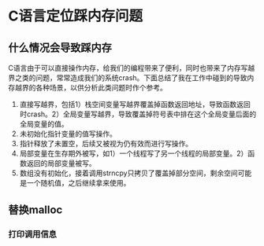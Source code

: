 # C语言定位踩内存问题

## 什么情况会导致踩内存

C语言由于可以直接操作内存，给我们的编程带来了便利，同时也带来了内存写越界之类的问题，常常造成我们的系统crash。下面总结了我在工作中碰到的导致内存越界的各种场景，以供分析此类问题时作个参考。

1. 直接写越界，包括1）栈空间变量写越界覆盖掉函数返回地址，导致函数返回时crash。2）全局变量写越界，导致覆盖掉符号表中排在这个全局变量后面的全局变量的值。
2. 未初始化指针变量的值写操作。
3. 指针释放了未置空，后续又被视为仍有效而进行写操作。
4. 局部变量在生存期外被写，如1）一个线程写了另一个线程的局部变量。2）函数返回的局部变量被写。
5. 数组没有初始化，接着调用strncpy只拷贝了覆盖掉部分空间，剩余空间可能是一个随机值，之后继续拿来使用。



## 替换malloc

### 打印调用信息